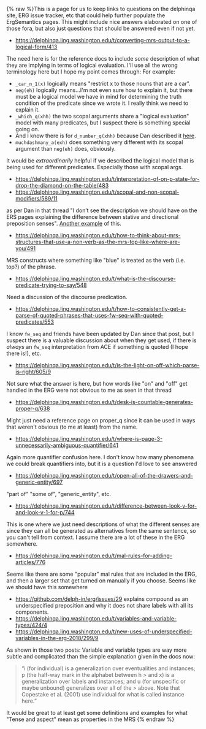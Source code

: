 {% raw %}This is a page for us to keep links to questions on the delphinqa site, ERG issue tracker, etc that could help further populate the ErgSemantics pages. This might include nice answers elaborated on one of those fora, but also just questions that should be answered even if not yet.

- https://delphinqa.ling.washington.edu/t/converting-mrs-output-to-a-logical-form/413

The need here is for the reference docs to include *some* description of what they are implying in terms of logical evaluation. I'll use all the wrong terminology here but I hope my point comes through: For example:
- `_car_n_1(x)` logically means "restrict x to those nouns that are a car". 
- `neg(eh)` logically means...I'm not even sure how to explain it, but there must be a logical model we have in mind for determining the truth condition of the predicate since we wrote it. I really think we need to explain it. 
- `_which_q(xhh)` the two scopal arguments share a "logical evaluation" model with many predicates, but I suspect there is something special going on.  
- And I know there is for `d_number_q(xhh)` because Dan described it [here](https://delphinqa.ling.washington.edu/t/where-is-page-3-unnecessarily-ambiguous-quantifier/641/3).  
- `muchdashmany_a(exh)` does something very different with its scopal argument than `neg(eh)` does, obviously. 

It would be *extraordinarily* helpful if we described the logical model that is being used for different predicates. Especially those with scopal args.

- https://delphinqa.ling.washington.edu/t/interpretation-of-on-p-state-for-drop-the-diamond-on-the-table/483
- https://delphinqa.ling.washington.edu/t/scopal-and-non-scopal-modifiers/589/11

as per Dan in that thread "I don’t see the description we should have on the ERS pages explaining the difference between stative and directional preposition senses".  [Another example](https://delphinqa.ling.washington.edu/t/understanding-drop-put-swipe-x-on-the-floor-and-the-final-scopal-argument-for-the-verb/748) of this.

- https://delphinqa.ling.washington.edu/t/how-to-think-about-mrs-structures-that-use-a-non-verb-as-the-mrs-top-like-where-are-you/491

MRS constructs where something like "blue" is treated as the verb (i.e. top?) of the phrase. 

- https://delphinqa.ling.washington.edu/t/what-is-the-discourse-predicate-trying-to-say/548

Need a discussion of the discourse predication.

- https://delphinqa.ling.washington.edu/t/how-to-consistently-get-a-parse-of-quoted-phrases-that-uses-fw-seq-with-quoted-predicates/553

I know `fw_seq` and friends have been updated by Dan since that post, but I suspect there is a valuable discussion about when they get used, if there is *always* an `fw_seq` interpretation from ACE if something is quoted (I hope there is!), etc.

- https://delphinqa.ling.washington.edu/t/is-the-light-on-off-which-parse-is-right/605/9

Not sure what the answer is here, but how words like "on" and "off" get handled in the ERG were not obvious to me as seen in that thread

- https://delphinqa.ling.washington.edu/t/desk-is-countable-generates-proper-q/638

Might just need a reference page on proper_q since it can be used in ways that weren't obvious (to me at least) from the name.

- https://delphinqa.ling.washington.edu/t/where-is-page-3-unnecessarily-ambiguous-quantifier/641

Again more quantifier confusion here. I don't know how many phenomena we could break quantifiers into, but it is a question I'd love to see answered

- https://delphinqa.ling.washington.edu/t/open-all-of-the-drawers-and-generic-entity/697

"part of" "some of", "generic_entity", etc.

- https://delphinqa.ling.washington.edu/t/difference-between-look-v-for-and-look-v-1-for-p/744

This is one where we just need descriptions of what the different senses are since they can all be generated as alternatives from the same sentence, so you can't tell from context.  I assume there are a lot of these in the ERG somewhere.

- https://delphinqa.ling.washington.edu/t/mal-rules-for-adding-articles/776

Seems like there are some "popular" mal rules that are included in the ERG, and then a larger set that get turned on manually if you choose.  Seems like we should have this somewhere

- https://github.com/delph-in/erg/issues/29 explains compound as an underspecified preposition and why it does not share labels with all its components. 
- https://delphinqa.ling.washington.edu/t/variables-and-variable-types/424/4
- https://delphinqa.ling.washington.edu/t/new-uses-of-underspecified-variables-in-the-erg-2018/299/9

As shown in those two posts: Variable and variable types are way more subtle and complicated than the simple explanation given in the docs now:
> “i (for individual) is a generalization over eventualities and instances; p (the half-way mark in the alphabet between h > and x) is a generalization over labels and instances; and u (for unspecific or maybe unbound) generalizes over all of the > above. Note that Copestake et al. (2001) use individual for what is called instance here.”


It would be great to at least get some definitions and examples for what "Tense and aspect" mean as properties in the MRS
<update date omitted for speed>{% endraw %}